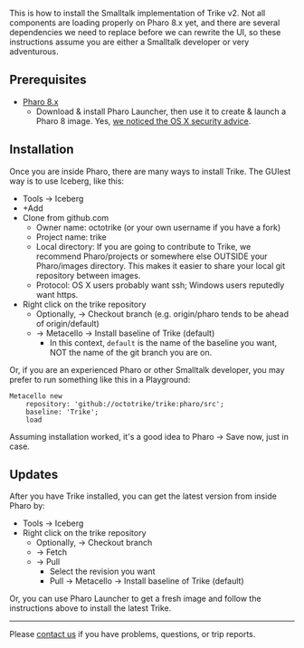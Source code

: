 This is how to install the Smalltalk implementation of Trike v2.  Not all components are loading properly on Pharo 8.x yet, and there are several dependencies we need to replace before we can rewrite the UI, so these instructions assume you are either a Smalltalk developer or very adventurous.

## Prerequisites

 * [Pharo 8.x](https://pharo.org/download)
    * Download & install Pharo Launcher, then use it to create & launch a Pharo 8 image.  Yes, [we noticed the OS X security advice](https://github.com/octotrike/trike/issues/1).

## Installation

Once you are inside Pharo, there are many ways to install Trike.  The GUIest way is to use Iceberg, like this:

 - Tools -> Iceberg
 - +Add
 - Clone from github.com
    - Owner name: octotrike (or your own username if you have a fork)
    - Project name: trike
    - Local directory: If you are going to contribute to Trike, we recommend Pharo/projects or somewhere else OUTSIDE your Pharo/images directory.  This makes it easier to share your local git repository between images.
    - Protocol: OS X users probably want ssh; Windows users reputedly want https.
 - Right click on the trike repository
    - Optionally, -> Checkout branch (e.g. origin/pharo tends to be ahead of origin/default)
    - -> Metacello -> Install baseline of Trike (default)
         - In this context, `default` is the name of the baseline you want, NOT the name of the git branch you are on.

Or, if you are an experienced Pharo or other Smalltalk developer, you may prefer to run something like this in a Playground:

```Smalltalk
Metacello new
	repository: 'github://octotrike/trike:pharo/src';
	baseline: 'Trike';
	load
```

Assuming installation worked, it's a good idea to Pharo -> Save now, just in case.

## Updates

After you have Trike installed, you can get the latest version from inside Pharo by:

 - Tools -> Iceberg
 - Right click on the trike repository
    - Optionally, -> Checkout branch
    - -> Fetch
    - -> Pull
        - Select the revision you want
        - Pull
    -> Metacello -> Install baseline of Trike (default)

Or, you can use Pharo Launcher to get a fresh image and follow the instructions above to install the latest Trike.

---

Please [contact us](http://www.octotrike.org/contact) if you have problems, questions, or trip reports.
